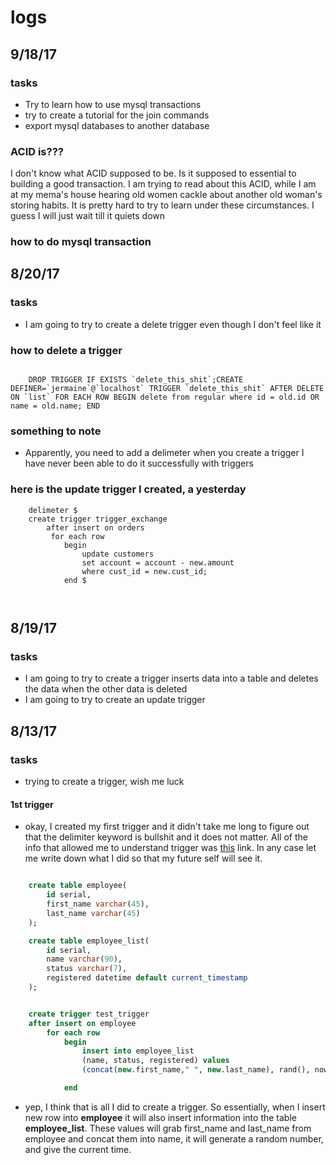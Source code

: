 # logs

## 9/18/17

### tasks
- Try to learn  how to use mysql transactions
- try to create a tutorial for the join commands
- export mysql databases to another database

### ACID is???
I don't know what ACID supposed to be. Is it supposed to essential to building a
good transaction. I am trying to read about this ACID, while I am at my mema's house
hearing old women cackle about another old woman's storing habits. It is pretty hard
to try to learn under these circumstances. I guess I will just wait till it quiets down

### how to do mysql transaction



## 8/20/17

### tasks
- I am going to try to create a delete trigger even though I don't feel like it

### how to delete a trigger

```mysql

	DROP TRIGGER IF EXISTS `delete_this_shit`;CREATE DEFINER=`jermaine`@`localhost` TRIGGER `delete_this_shit` AFTER DELETE ON `list` FOR EACH ROW BEGIN delete from regular where id = old.id OR name = old.name; END
```

### something to note
- Apparently, you need to add a delimeter when you create  a trigger I have never been
able to do it successfully with triggers

### here is the update trigger I created, a yesterday
```
	delimeter $
	create trigger trigger_exchange
		after insert on orders
		 for each row
		 	begin
		 		update customers
				set account = account - new.amount
				where cust_id = new.cust_id;
			end $



```
## 8/19/17

### tasks
- I am going to try to create a trigger inserts data into a table and deletes
the data when the other data is deleted
- I am going to try to create an update trigger

## 8/13/17

### tasks
- trying to create a trigger, wish me luck

#### 1st trigger
- okay, I created my first trigger and it didn't take me long to figure out
that the delimiter keyword is bullshit and it does not matter. All of the info
that allowed me to understand trigger was [this](http://www.mysqltutorial.org/create-the-first-trigger-in-mysql.aspx) link. In any case let me write down
what I did so that my future self will see it.
```sql

	create table employee(
		id serial,
		first_name varchar(45),
		last_name varchar(45)
	);

	create table employee_list(
		id serial,
		name varchar(90),
		status varchar(7),
		registered datetime default current_timestamp
	);


	create trigger test_trigger
	after insert on employee
		for each row
			begin
				insert into employee_list
				(name, status, registered) values
				(concat(new.first_name," ", new.last_name), rand(), now());

			end

```
- yep, I think that is all I did to create a trigger. So essentially, when I insert new
row into **employee** it will also insert information into the table **employee_list**.
These values will grab first_name and last_name from employee and concat them into name,
it will generate a random number, and give the current time.
